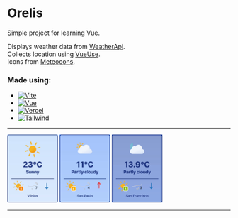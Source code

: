 # Orelis

Simple project for learning Vue.

Displays weather data from [WeatherApi](https://www.weatherapi.com/). \
Collects location using [VueUse](https://vueuse.org/). \
Icons from [Meteocons](https://github.com/basmilius/weather-icons).


### Made using:
* <a href="https://vitejs.dev/"> ![Vite](https://img.shields.io/badge/Vite-646CFF.svg?style=for-the-badge&logo=Vite&logoColor=white) </a>
* <a href="https://vuejs.org/"> ![Vue](https://img.shields.io/badge/Vue.js-4FC08D.svg?style=for-the-badge&logo=vuedotjs&logoColor=white) </a>
* <a href="https://vercel.com/"> ![Vercel](https://img.shields.io/badge/Vercel-000000.svg?style=for-the-badge&logo=Vercel&logoColor=white) </a>
* <a href="https://tailwindcss.com/"> ![Tailwind](https://img.shields.io/badge/Tailwind%20CSS-06B6D4.svg?style=for-the-badge&logo=Tailwind-CSS&logoColor=white) </a>

---

<div class="flex flex-col md:flex-row justify-center items-center">
  <img src="./gifs/vilnius.gif" width="114" height="153" />
  <img src="./gifs/Sao.gif" width="114" height="153" />
  <img src="./gifs/San.gif" width="114" height="153" />
</div>

---